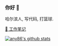 ### 你好 👋

哈尔滨人, 写代码, 打篮球.

[📘 工作笔记](https://github.com/any86/Notes/issues)

[![any86's github stats](https://github-readme-stats.vercel.app/api?username=any86&show_icons=true&hide_border=true)](https://github.com/any86/)
